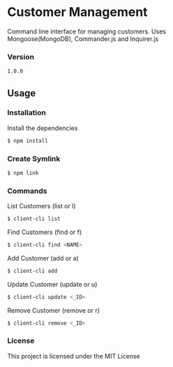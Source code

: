 # Customer Management

Command line interface for managing customers. Uses Mongoose(MongoDB), Commander.js and Inquirer.js

### Version
```sh
1.0.0
```

## Usage

### Installation

Install the dependencies

```sh
$ npm install
```

### Create Symlink

```sh
$ npm link
```

### Commands

List Customers (list or l)
```sh
$ client-cli list
```

Find Customers (find or f)
```sh
$ client-cli find <NAME>
```

Add Customer (add or a)
```sh
$ client-cli add
```

Update Customer (update or u)
```sh
$ client-cli update <_ID>
```

Remove Customer (remove or r)
```sh
$ client-cli remove <_ID>
```

### License

This project is licensed under the MIT License

